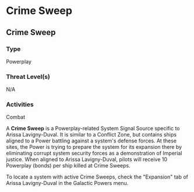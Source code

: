 # Crime Sweep
## Crime Sweep

### Type

Powerplay

### Threat Level(s)

N/A

### Activities

Combat

A **Crime Sweep** is a Powerplay-related System Signal Source specific to Arissa Lavigny-Duval. It is similar to a Conflict Zone, but contains ships aligned to a Power battling against a system's defense forces. At these sites, the Power is trying to prepare the system for its expansion there by eliminating corrupt system security forces as a demonstration of Imperial justice. When aligned to Arissa Lavigny-Duval, pilots will receive 10 Powerplay (bonds) per ship killed at Crime Sweeps.

To locate a system with active Crime Sweeps, check the "Expansion" tab of Arissa Lavigny-Duval in the Galactic Powers menu.